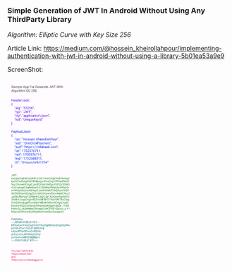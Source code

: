 <h3>Simple Generation of JWT In Android Without Using Any ThirdParty Library</h3>

<i>Algorithm: Elliptic Curve with Key Size 256</i>

Article Link: https://medium.com/@hossein_kheirollahpour/implementing-authentication-with-jwt-in-android-without-using-a-library-5b01ea53a9e9

ScreenShot:

<img src="https://github.com/HosseinDevPro/JwtGenerationApp/blob/main/screenshots/Screenshot_20231214-212844.png" width=30% height=30%>
